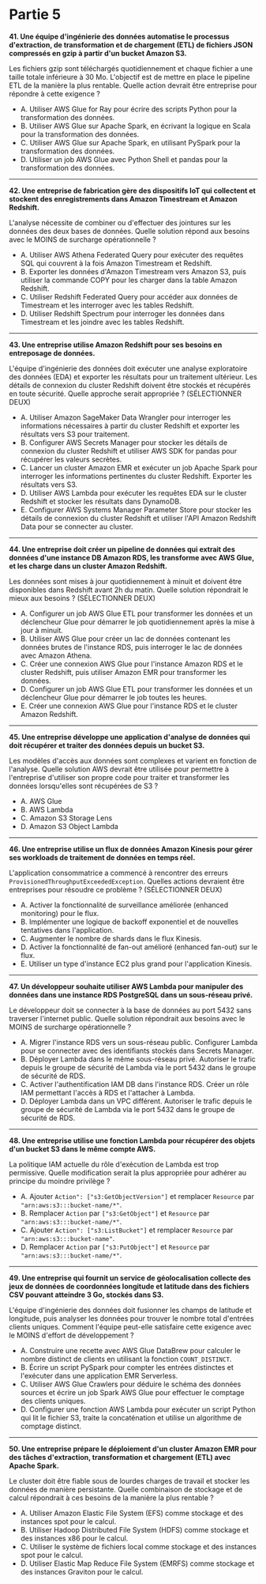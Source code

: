 # Partie 5

**41. Une équipe d'ingénierie des données automatise le processus d'extraction, de transformation et de chargement (ETL) de fichiers JSON compressés en gzip à partir d'un bucket Amazon S3.**

Les fichiers gzip sont téléchargés quotidiennement et chaque fichier a une taille totale inférieure à 30 Mo. L'objectif est de mettre en place le pipeline ETL de la manière la plus rentable. Quelle action devrait être entreprise pour répondre à cette exigence ?

- A. Utiliser AWS Glue for Ray pour écrire des scripts Python pour la transformation des données.
- B. Utiliser AWS Glue sur Apache Spark, en écrivant la logique en Scala pour la transformation des données.
- C. Utiliser AWS Glue sur Apache Spark, en utilisant PySpark pour la transformation des données.
- D. Utiliser un job AWS Glue avec Python Shell et pandas pour la transformation des données.

---

**42. Une entreprise de fabrication gère des dispositifs IoT qui collectent et stockent des enregistrements dans Amazon Timestream et Amazon Redshift.**

L'analyse nécessite de combiner ou d'effectuer des jointures sur les données des deux bases de données. Quelle solution répond aux besoins avec le MOINS de surcharge opérationnelle ?

- A. Utiliser AWS Athena Federated Query pour exécuter des requêtes SQL qui couvrent à la fois Amazon Timestream et Redshift.
- B. Exporter les données d'Amazon Timestream vers Amazon S3, puis utiliser la commande COPY pour les charger dans la table Amazon Redshift.
- C. Utiliser Redshift Federated Query pour accéder aux données de Timestream et les interroger avec les tables Redshift.
- D. Utiliser Redshift Spectrum pour interroger les données dans Timestream et les joindre avec les tables Redshift.

---

**43. Une entreprise utilise Amazon Redshift pour ses besoins en entreposage de données.**

L'équipe d'ingénierie des données doit exécuter une analyse exploratoire des données (EDA) et exporter les résultats pour un traitement ultérieur. Les détails de connexion du cluster Redshift doivent être stockés et récupérés en toute sécurité. Quelle approche serait appropriée ? (SÉLECTIONNER DEUX)

- A. Utiliser Amazon SageMaker Data Wrangler pour interroger les informations nécessaires à partir du cluster Redshift et exporter les résultats vers S3 pour traitement.
- B. Configurer AWS Secrets Manager pour stocker les détails de connexion du cluster Redshift et utiliser AWS SDK for pandas pour récupérer les valeurs secrètes.
- C. Lancer un cluster Amazon EMR et exécuter un job Apache Spark pour interroger les informations pertinentes du cluster Redshift. Exporter les résultats vers S3.
- D. Utiliser AWS Lambda pour exécuter les requêtes EDA sur le cluster Redshift et stocker les résultats dans DynamoDB.
- E. Configurer AWS Systems Manager Parameter Store pour stocker les détails de connexion du cluster Redshift et utiliser l'API Amazon Redshift Data pour se connecter au cluster.

---

**44. Une entreprise doit créer un pipeline de données qui extrait des données d'une instance DB Amazon RDS, les transforme avec AWS Glue, et les charge dans un cluster Amazon Redshift.**

Les données sont mises à jour quotidiennement à minuit et doivent être disponibles dans Redshift avant 2h du matin. Quelle solution répondrait le mieux aux besoins ? (SÉLECTIONNER DEUX)

- A. Configurer un job AWS Glue ETL pour transformer les données et un déclencheur Glue pour démarrer le job quotidiennement après la mise à jour à minuit.
- B. Utiliser AWS Glue pour créer un lac de données contenant les données brutes de l'instance RDS, puis interroger le lac de données avec Amazon Athena.
- C. Créer une connexion AWS Glue pour l'instance Amazon RDS et le cluster Redshift, puis utiliser Amazon EMR pour transformer les données.
- D. Configurer un job AWS Glue ETL pour transformer les données et un déclencheur Glue pour démarrer le job toutes les heures.
- E. Créer une connexion AWS Glue pour l'instance RDS et le cluster Amazon Redshift.

---

**45. Une entreprise développe une application d'analyse de données qui doit récupérer et traiter des données depuis un bucket S3.**

Les modèles d'accès aux données sont complexes et varient en fonction de l'analyse. Quelle solution AWS devrait être utilisée pour permettre à l'entreprise d'utiliser son propre code pour traiter et transformer les données lorsqu'elles sont récupérées de S3 ?

- A. AWS Glue
- B. AWS Lambda
- C. Amazon S3 Storage Lens
- D. Amazon S3 Object Lambda

---

**46. Une entreprise utilise un flux de données Amazon Kinesis pour gérer ses workloads de traitement de données en temps réel.**

L'application consommatrice a commencé à rencontrer des erreurs `ProvisionedThroughputExceededException`. Quelles actions devraient être entreprises pour résoudre ce problème ? (SÉLECTIONNER DEUX)

- A. Activer la fonctionnalité de surveillance améliorée (enhanced monitoring) pour le flux.
- B. Implémenter une logique de backoff exponentiel et de nouvelles tentatives dans l'application.
- C. Augmenter le nombre de shards dans le flux Kinesis.
- D. Activer la fonctionnalité de fan-out amélioré (enhanced fan-out) sur le flux.
- E. Utiliser un type d'instance EC2 plus grand pour l'application Kinesis.

---

**47. Un développeur souhaite utiliser AWS Lambda pour manipuler des données dans une instance RDS PostgreSQL dans un sous-réseau privé.**

Le développeur doit se connecter à la base de données au port 5432 sans traverser l'internet public. Quelle solution répondrait aux besoins avec le MOINS de surcharge opérationnelle ?

- A. Migrer l'instance RDS vers un sous-réseau public. Configurer Lambda pour se connecter avec des identifiants stockés dans Secrets Manager.
- B. Déployer Lambda dans le même sous-réseau privé. Autoriser le trafic depuis le groupe de sécurité de Lambda via le port 5432 dans le groupe de sécurité de RDS.
- C. Activer l'authentification IAM DB dans l'instance RDS. Créer un rôle IAM permettant l'accès à RDS et l'attacher à Lambda.
- D. Déployer Lambda dans un VPC différent. Autoriser le trafic depuis le groupe de sécurité de Lambda via le port 5432 dans le groupe de sécurité de RDS.

---

**48. Une entreprise utilise une fonction Lambda pour récupérer des objets d'un bucket S3 dans le même compte AWS.**

La politique IAM actuelle du rôle d'exécution de Lambda est trop permissive. Quelle modification serait la plus appropriée pour adhérer au principe du moindre privilège ?

- A. Ajouter `Action": ["s3:GetObjectVersion"]` et remplacer `Resource` par `"arn:aws:s3:::bucket-name/*"`.
- B. Remplacer `Action` par `["s3:GetObject"]` et `Resource` par `"arn:aws:s3:::bucket-name/*"`.
- C. Ajouter `Action": ["s3:ListBucket"]` et remplacer `Resource` par `"arn:aws:s3:::bucket-name"`.
- D. Remplacer `Action` par `["s3:PutObject"]` et `Resource` par `"arn:aws:s3:::bucket-name/*"`.

---

**49. Une entreprise qui fournit un service de géolocalisation collecte des jeux de données de coordonnées longitude et latitude dans des fichiers CSV pouvant atteindre 3 Go, stockés dans S3.**

L'équipe d'ingénierie des données doit fusionner les champs de latitude et longitude, puis analyser les données pour trouver le nombre total d'entrées clients uniques. Comment l'équipe peut-elle satisfaire cette exigence avec le MOINS d'effort de développement ?

- A. Construire une recette avec AWS Glue DataBrew pour calculer le nombre distinct de clients en utilisant la fonction `COUNT_DISTINCT`.
- B. Écrire un script PySpark pour compter les entrées distinctes et l'exécuter dans une application EMR Serverless.
- C. Utiliser AWS Glue Crawlers pour déduire le schéma des données sources et écrire un job Spark AWS Glue pour effectuer le comptage des clients uniques.
- D. Configurer une fonction AWS Lambda pour exécuter un script Python qui lit le fichier S3, traite la concaténation et utilise un algorithme de comptage distinct.

---

**50. Une entreprise prépare le déploiement d'un cluster Amazon EMR pour des tâches d'extraction, transformation et chargement (ETL) avec Apache Spark.**

Le cluster doit être fiable sous de lourdes charges de travail et stocker les données de manière persistante. Quelle combinaison de stockage et de calcul répondrait à ces besoins de la manière la plus rentable ?

- A. Utiliser Amazon Elastic File System (EFS) comme stockage et des instances spot pour le calcul.
- B. Utiliser Hadoop Distributed File System (HDFS) comme stockage et des instances x86 pour le calcul.
- C. Utiliser le système de fichiers local comme stockage et des instances spot pour le calcul.
- D. Utiliser Elastic Map Reduce File System (EMRFS) comme stockage et des instances Graviton pour le calcul.

